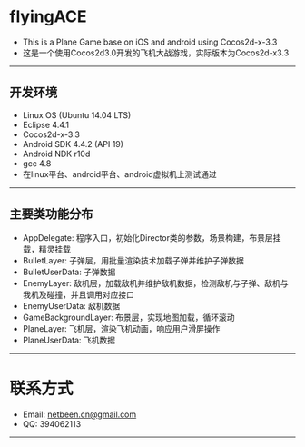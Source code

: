 # flyingACE
- This is a Plane Game base on iOS and android using Cocos2d-x-3.3
-  这是一个使用Cocos2d3.0开发的飞机大战游戏，实际版本为Cocos2d-x3.3
---
## 开发环境
- Linux OS (Ubuntu 14.04 LTS)
- Eclipse 4.4.1
- Cocos2d-x-3.3
- Android SDK 4.4.2 (API 19)
- Android NDK r10d
- gcc 4.8
-  在linux平台、android平台、android虚拟机上测试通过
---
## 主要类功能分布
- AppDelegate: 程序入口，初始化Director类的参数，场景构建，布景层挂载，精灵挂载
- BulletLayer: 子弹层，用批量渲染技术加载子弹并维护子弹数据
- BulletUserData: 子弹数据
- EnemyLayer: 敌机层，加载敌机并维护敌机数据，检测敌机与子弹、敌机与我机及碰撞，并且调用对应接口
- EnemyUserData: 敌机数据
- GameBackgroundLayer: 布景层，实现地图加载，循环滚动
- PlaneLayer: 飞机层，渲染飞机动画，响应用户滑屏操作
-  PlaneUserData: 飞机数据
---
# 联系方式
- Email: netbeen.cn@gmail.com
- QQ: 394062113
---
